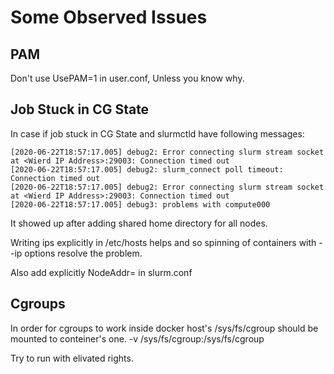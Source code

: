# Some Observed Issues

## PAM

Don't use UsePAM=1 in user.conf, Unless you know why.

## Job Stuck in CG State


In case if job stuck in CG State and slurmctld have following messages:

```
[2020-06-22T18:57:17.005] debug2: Error connecting slurm stream socket at <Wierd IP Address>:29003: Connection timed out
[2020-06-22T18:57:17.005] debug2: slurm_connect poll timeout: Connection timed out
[2020-06-22T18:57:17.005] debug2: Error connecting slurm stream socket at <Wierd IP Address>:29003: Connection timed out
[2020-06-22T18:57:17.005] debug3: problems with compute000
```

It showed up after adding shared home directory for all nodes.

Writing ips explicitly in /etc/hosts helps and so spinning of containers with --ip options resolve the problem.

Also add explicitly NodeAddr=<IP Address> in slurm.conf


## Cgroups

In order for cgroups to work inside docker host's /sys/fs/cgroup should be mounted to conteiner's one.
-v /sys/fs/cgroup:/sys/fs/cgroup

Try to run with elivated rights.
